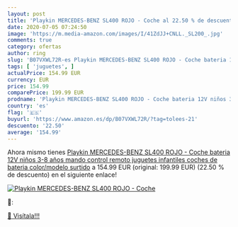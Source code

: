 ```yaml
---
layout: post
title: 'Playkin MERCEDES-BENZ SL400 ROJO - Coche al 22.50 % de descuento'
date: 2020-07-05 07:24:50
image: 'https://m.media-amazon.com/images/I/41ZdJJ+CNLL._SL200_.jpg'
comments: true
category: ofertas
author: ring
slug: 'B07VXWL72R-es Playkin MERCEDES-BENZ SL400 ROJO - Coche bateria 12V niños...'
tags: [ 'juguetes', ]
actualPrice: 154.99 EUR
currency: EUR
price: 154.99
comparePrice: 199.99 EUR
prodname: 'Playkin MERCEDES-BENZ SL400 ROJO - Coche bateria 12V niños 3-8 años mando control remoto juguetes infantiles coches de bateria   color/modelo surtido'
country: 'es'
flag: '🇪🇸'
buyurl: 'https://www.amazon.es/dp/B07VXWL72R/?tag=tolees-21'
descuento: '22.50'
average: '154.99'
---
```


Ahora mismo tienes [Playkin MERCEDES-BENZ SL400 ROJO - Coche bateria 12V niños 3-8 años mando control remoto juguetes infantiles coches de bateria   color/modelo surtido](https://www.amazon.es/dp/B07VXWL72R/?tag=tolees-21) a 154.99 EUR (original: 199.99 EUR) (22.50 %  de descuento) en el siguiente enlace!

[![Playkin MERCEDES-BENZ SL400 ROJO - Coche](https://m.media-amazon.com/images/I/41ZdJJ+CNLL._SL200_.jpg)](https://www.amazon.es/dp/B07VXWL72R/?tag=tolees-21)

🔎:


[🛒 Visítala!!!](https://www.amazon.es/dp/B07VXWL72R/?tag=tolees-21)
